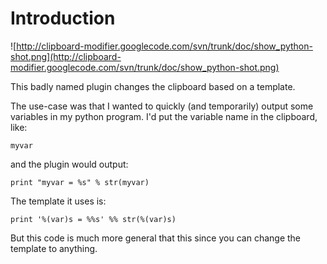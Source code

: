 # Introduction #

![http://clipboard-modifier.googlecode.com/svn/trunk/doc/show_python-shot.png](http://clipboard-modifier.googlecode.com/svn/trunk/doc/show_python-shot.png)

This badly named plugin changes the clipboard based on a template.

The use-case was that I wanted to quickly (and temporarily) output some variables in my python program. I'd put the variable name in the clipboard, like:
```
myvar
```
and the plugin would output:
```
print "myvar = %s" % str(myvar)
```

The template it uses is:
```
print '%(var)s = %%s' %% str(%(var)s)
```

But this code is much more general that this since you can change the template to anything.
